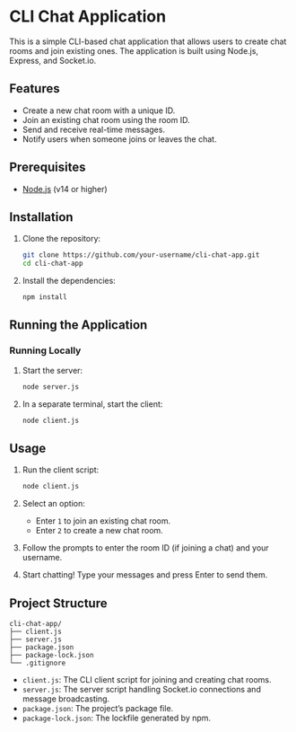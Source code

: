 # CLI Chat Application

This is a simple CLI-based chat application that allows users to create chat rooms and join existing ones. The application is built using Node.js, Express, and Socket.io.

## Features

- Create a new chat room with a unique ID.
- Join an existing chat room using the room ID.
- Send and receive real-time messages.
- Notify users when someone joins or leaves the chat.

## Prerequisites

- [Node.js](https://nodejs.org/en/) (v14 or higher)

## Installation

1. Clone the repository:

   ```sh
   git clone https://github.com/your-username/cli-chat-app.git
   cd cli-chat-app
   ```

2. Install the dependencies:

   ```sh
   npm install
   ```


## Running the Application

### Running Locally

1. Start the server:

   ```sh
   node server.js
   ```

2. In a separate terminal, start the client:

   ```sh
   node client.js
   ```

## Usage

1. Run the client script:

   ```sh
   node client.js
   ```

2. Select an option:
   - Enter `1` to join an existing chat room.
   - Enter `2` to create a new chat room.

3. Follow the prompts to enter the room ID (if joining a chat) and your username.

4. Start chatting! Type your messages and press Enter to send them.

## Project Structure

```
cli-chat-app/
├── client.js
├── server.js
├── package.json
├── package-lock.json
└── .gitignore
```

- `client.js`: The CLI client script for joining and creating chat rooms.
- `server.js`: The server script handling Socket.io connections and message broadcasting.
- `package.json`: The project’s package file.
- `package-lock.json`: The lockfile generated by npm.
